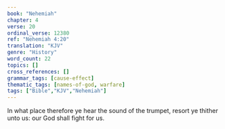 ```yaml
---
book: "Nehemiah"
chapter: 4
verse: 20
ordinal_verse: 12380
ref: "Nehemiah 4:20"
translation: "KJV"
genre: "History"
word_count: 22
topics: []
cross_references: []
grammar_tags: [cause-effect]
thematic_tags: [names-of-god, warfare]
tags: ["Bible","KJV","Nehemiah"]
---
```

In what place therefore ye hear the sound of the trumpet, resort ye thither unto us: our God shall fight for us.
